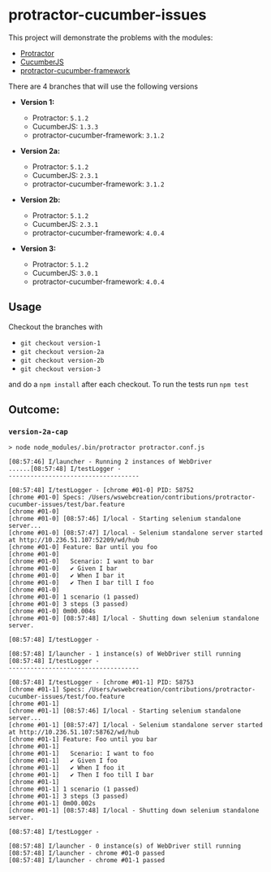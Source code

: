 # protractor-cucumber-issues

This project will demonstrate the problems with the modules:

- [Protractor](https://github.com/angular/protractor)
- [CucumberJS](https://github.com/cucumber/cucumber-js)
- [protractor-cucumber-framework](https://github.com/protractor-cucumber-framework/protractor-cucumber-framework)


There are 4 branches that will use the following versions

- **Version 1:**
  - Protractor: `5.1.2`
  - CucumberJS: `1.3.3`
  - protractor-cucumber-framework: `3.1.2`

- **Version 2a:**
  - Protractor: `5.1.2`
  - CucumberJS: `2.3.1`
  - protractor-cucumber-framework: `3.1.2`

- **Version 2b:**
  - Protractor: `5.1.2`
  - CucumberJS: `2.3.1`
  - protractor-cucumber-framework: `4.0.4`

- **Version 3:**
  - Protractor: `5.1.2`
  - CucumberJS: `3.0.1`
  - protractor-cucumber-framework: `4.0.4`


## Usage
Checkout the branches with

- `git checkout version-1`
- `git checkout version-2a`
- `git checkout version-2b`
- `git checkout version-3`

and do a `npm install` after each checkout. To run the tests run `npm test`


## Outcome:

### `version-2a-cap`
```shell
> node node_modules/.bin/protractor protractor.conf.js

[08:57:46] I/launcher - Running 2 instances of WebDriver
......[08:57:48] I/testLogger -
------------------------------------

[08:57:48] I/testLogger - [chrome #01-0] PID: 58752
[chrome #01-0] Specs: /Users/wswebcreation/contributions/protractor-cucumber-issues/test/bar.feature
[chrome #01-0]
[chrome #01-0] [08:57:46] I/local - Starting selenium standalone server...
[chrome #01-0] [08:57:47] I/local - Selenium standalone server started at http://10.236.51.107:52209/wd/hub
[chrome #01-0] Feature: Bar until you foo
[chrome #01-0]
[chrome #01-0]   Scenario: I want to bar
[chrome #01-0]   ✔ Given I bar
[chrome #01-0]   ✔ When I bar it
[chrome #01-0]   ✔ Then I bar till I foo
[chrome #01-0]
[chrome #01-0] 1 scenario (1 passed)
[chrome #01-0] 3 steps (3 passed)
[chrome #01-0] 0m00.004s
[chrome #01-0] [08:57:48] I/local - Shutting down selenium standalone server.

[08:57:48] I/testLogger -

[08:57:48] I/launcher - 1 instance(s) of WebDriver still running
[08:57:48] I/testLogger -
------------------------------------

[08:57:48] I/testLogger - [chrome #01-1] PID: 58753
[chrome #01-1] Specs: /Users/wswebcreation/contributions/protractor-cucumber-issues/test/foo.feature
[chrome #01-1]
[chrome #01-1] [08:57:46] I/local - Starting selenium standalone server...
[chrome #01-1] [08:57:47] I/local - Selenium standalone server started at http://10.236.51.107:58762/wd/hub
[chrome #01-1] Feature: Foo until you bar
[chrome #01-1]
[chrome #01-1]   Scenario: I want to foo
[chrome #01-1]   ✔ Given I foo
[chrome #01-1]   ✔ When I foo it
[chrome #01-1]   ✔ Then I foo till I bar
[chrome #01-1]
[chrome #01-1] 1 scenario (1 passed)
[chrome #01-1] 3 steps (3 passed)
[chrome #01-1] 0m00.002s
[chrome #01-1] [08:57:48] I/local - Shutting down selenium standalone server.

[08:57:48] I/testLogger -

[08:57:48] I/launcher - 0 instance(s) of WebDriver still running
[08:57:48] I/launcher - chrome #01-0 passed
[08:57:48] I/launcher - chrome #01-1 passed
```

